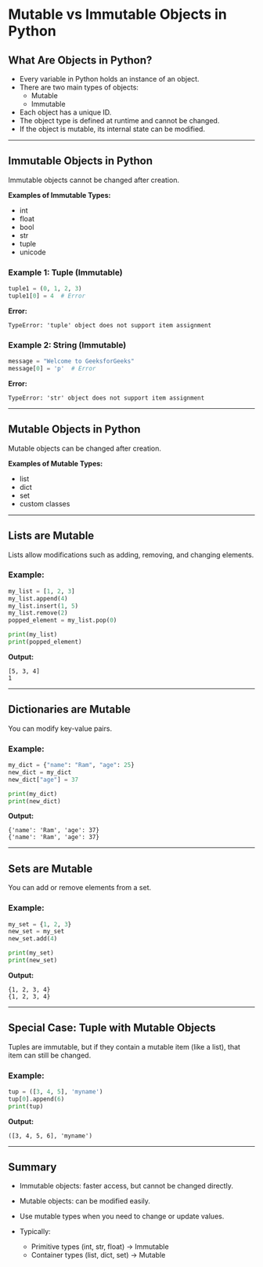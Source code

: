 # Mutable vs Immutable Objects in Python

## What Are Objects in Python?

- Every variable in Python holds an instance of an object.
- There are two main types of objects:
  - Mutable
  - Immutable
- Each object has a unique ID.
- The object type is defined at runtime and cannot be changed.
- If the object is mutable, its internal state can be modified.

---

## Immutable Objects in Python

Immutable objects cannot be changed after creation.

**Examples of Immutable Types:**

- int
- float
- bool
- str
- tuple
- unicode

### Example 1: Tuple (Immutable)

```python
tuple1 = (0, 1, 2, 3)
tuple1[0] = 4  # Error
```

**Error:**

```
TypeError: 'tuple' object does not support item assignment
```

### Example 2: String (Immutable)

```python
message = "Welcome to GeeksforGeeks"
message[0] = 'p'  # Error
```

**Error:**

```
TypeError: 'str' object does not support item assignment
```

---

## Mutable Objects in Python

Mutable objects can be changed after creation.

**Examples of Mutable Types:**

- list
- dict
- set
- custom classes

---

## Lists are Mutable

Lists allow modifications such as adding, removing, and changing elements.

### Example:

```python
my_list = [1, 2, 3]
my_list.append(4)
my_list.insert(1, 5)
my_list.remove(2)
popped_element = my_list.pop(0)

print(my_list)
print(popped_element)
```

**Output:**

```
[5, 3, 4]
1
```

---

## Dictionaries are Mutable

You can modify key-value pairs.

### Example:

```python
my_dict = {"name": "Ram", "age": 25}
new_dict = my_dict
new_dict["age"] = 37

print(my_dict)
print(new_dict)
```

**Output:**

```
{'name': 'Ram', 'age': 37}
{'name': 'Ram', 'age': 37}
```

---

## Sets are Mutable

You can add or remove elements from a set.

### Example:

```python
my_set = {1, 2, 3}
new_set = my_set
new_set.add(4)

print(my_set)
print(new_set)
```

**Output:**

```
{1, 2, 3, 4}
{1, 2, 3, 4}
```

---

## Special Case: Tuple with Mutable Objects

Tuples are immutable, but if they contain a mutable item (like a list), that item can still be changed.

### Example:

```python
tup = ([3, 4, 5], 'myname')
tup[0].append(6)
print(tup)
```

**Output:**

```
([3, 4, 5, 6], 'myname')
```

---

## Summary

- Immutable objects: faster access, but cannot be changed directly.
- Mutable objects: can be modified easily.
- Use mutable types when you need to change or update values.
- Typically:

  - Primitive types (int, str, float) → Immutable
  - Container types (list, dict, set) → Mutable
